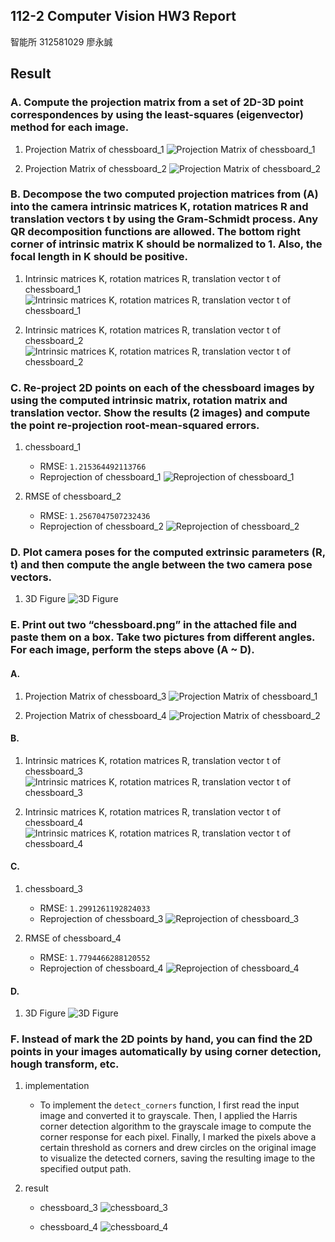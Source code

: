 ## 112-2 Computer Vision HW3 Report

智能所 312581029 廖永誠

## Result

### A. Compute the projection matrix from a set of 2D-3D point correspondences by using the least-squares (eigenvector) method for each image.

1. Projection Matrix of chessboard_1
    ![Projection Matrix of chessboard_1](images/projection_matrix_of_chessboard_1.png)

2. Projection Matrix of chessboard_2
    ![Projection Matrix of chessboard_2](images/projection_matrix_of_chessboard_2.png)

### B. Decompose the two computed projection matrices from (A) into the camera intrinsic matrices K, rotation matrices R and translation vectors t by using the Gram-Schmidt process. Any QR decomposition functions are allowed. The bottom right corner of intrinsic matrix K should be normalized to 1. Also, the focal length in K should be positive.

1. Intrinsic matrices K, rotation matrices R, translation vector t of chessboard_1
    ![Intrinsic matrices K, rotation matrices R, translation vector t of chessboard_1](images/krt_of_chessboard_1.png)

2. Intrinsic matrices K, rotation matrices R, translation vector t of chessboard_2
    ![Intrinsic matrices K, rotation matrices R, translation vector t of chessboard_2](images/krt_of_chessboard_2.png)

### C. Re-project 2D points on each of the chessboard images by using the computed intrinsic matrix, rotation matrix and translation vector. Show the results (2 images) and compute the point re-projection root-mean-squared errors.

1. chessboard_1

    - RMSE: `1.215364492113766`
    - Reprojection of chessboard_1
        ![Reprojection of chessboard_1](images/ReProject2D_of_chessboard_1.png)

2. RMSE of chessboard_2

    - RMSE: `1.2567047507232436`
    - Reprojection of chessboard_2
        ![Reprojection of chessboard_2](images/ReProject2D_of_chessboard_2.png)

### D. Plot camera poses for the computed extrinsic parameters (R, t) and then compute the angle between the two camera pose vectors.

1. 3D Figure
    ![3D Figure](images/3D_chessboard_1_2.png)

### E. Print out two “chessboard.png” in the attached file and paste them on a box. Take two pictures from different angles. For each image, perform the steps above (A ~ D).

#### A.

1. Projection Matrix of chessboard_3
    ![Projection Matrix of chessboard_1](images/projection_matrix_of_chessboard_3.png)

2. Projection Matrix of chessboard_4
    ![Projection Matrix of chessboard_2](images/projection_matrix_of_chessboard_4.png)

#### B.

1. Intrinsic matrices K, rotation matrices R, translation vector t of chessboard_3
    ![Intrinsic matrices K, rotation matrices R, translation vector t of chessboard_3](images/krt_of_chessboard_3.png)

2. Intrinsic matrices K, rotation matrices R, translation vector t of chessboard_4
    ![Intrinsic matrices K, rotation matrices R, translation vector t of chessboard_4](images/krt_of_chessboard_4.png)

#### C.

1. chessboard_3

    - RMSE: `1.2991261192824033`
    - Reprojection of chessboard_3
        ![Reprojection of chessboard_3](images/ReProject2D_of_chessboard_3.png)

2. RMSE of chessboard_4

    - RMSE: `1.7794466288120552`
    - Reprojection of chessboard_4
        ![Reprojection of chessboard_4](images/ReProject2D_of_chessboard_4.png)

#### D.

1. 3D Figure
    ![3D Figure](images/3D_chessboard_3_4.png)

### F. Instead of mark the 2D points by hand, you can find the 2D points in your images automatically by using corner detection, hough transform, etc.

1. implementation

    - To implement the `detect_corners` function, I first read the input image and converted it to grayscale. Then, I applied the Harris corner detection algorithm to the grayscale image to compute the corner response for each pixel. Finally, I marked the pixels above a certain threshold as corners and drew circles on the original image to visualize the detected corners, saving the resulting image to the specified output path.

2. result

    - chessboard_3
        ![chessboard_3](images/image3_corner_detection.png)
    
    - chessboard_4
        ![chessboard_4](images/image4_corner_detection.png)
